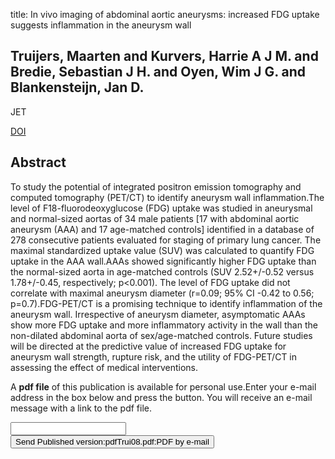 title: In vivo imaging of abdominal aortic aneurysms: increased FDG uptake suggests inflammation in the aneurysm wall

## Truijers, Maarten and Kurvers, Harrie A J M. and Bredie, Sebastian J H. and Oyen, Wim J G. and Blankensteijn, Jan D.
JET

<a href="https://doi.org/10.1583/08-2447.1">DOI</a>

## Abstract
To study the potential of integrated positron emission tomography and computed tomography (PET/CT) to identify aneurysm wall inflammation.The level of F18-fluorodeoxyglucose (FDG) uptake was studied in aneurysmal and normal-sized aortas of 34 male patients [17 with abdominal aortic aneurysm (AAA) and 17 age-matched controls] identified in a database of 278 consecutive patients evaluated for staging of primary lung cancer. The maximal standardized uptake value (SUV) was calculated to quantify FDG uptake in the AAA wall.AAAs showed significantly higher FDG uptake than the normal-sized aorta in age-matched controls (SUV 2.52+/-0.52 versus 1.78+/-0.45, respectively; p<0.001). The level of FDG uptake did not correlate with maximal aneurysm diameter (r=0.09; 95% CI -0.42 to 0.56; p=0.7).FDG-PET/CT is a promising technique to identify inflammation of the aneurysm wall. Irrespective of aneurysm diameter, asymptomatic AAAs show more FDG uptake and more inflammatory activity in the wall than the non-dilated abdominal aorta of sex/age-matched controls. Future studies will be directed at the predictive value of increased FDG uptake for aneurysm wall strength, rupture risk, and the utility of FDG-PET/CT in assessing the effect of medical interventions.

A <b>pdf file</b> of this publication is available for personal use.Enter your e-mail address in the box below and press the button. You will receive an e-mail message with a link to the pdf file.
<form action="sender.php">  <input type="text" name="email">  <input type="submit" value="Send Published version:pdfTrui08.pdf:PDF by e-mail"></form>